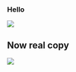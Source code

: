 ### Hello

![](C:\Users\nayem\AppData\Roaming\marktext\images\2023-11-07-06-13-38-image.png)

## Now real copy

![](C:\Users\nayem\AppData\Roaming\marktext\images\2023-11-07-06-14-19-image.png)
